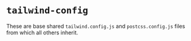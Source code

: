 # `tailwind-config`

These are base shared `tailwind.config.js` and `postcss.config.js` files from which all others inherit.
